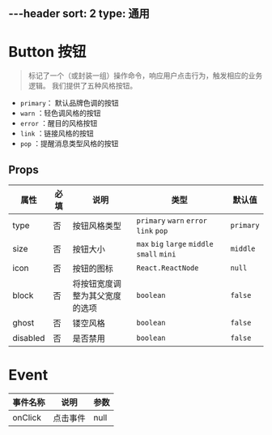 ---header
sort: 2
type: 通用
---
# Button 按钮

> 标记了一个（或封装一组）操作命令，响应用户点击行为，触发相应的业务逻辑。
我们提供了五种风格按钮。

 - `primary`： 默认品牌色调的按钮
 - `warn`   ：轻色调风格的按钮
 - `error`  ：醒目的风格按钮
 - `link`   ：链接风格的按钮
 - `pop`    ：提醒消息类型风格的按钮

<demo>


## Props
| 属性 | 必填 | 说明 | 类型 | 默认值 |
| --- | --- | --- | --- | --- |
| type | 否 | 按钮风格类型 | `primary` `warn` `error` `link` `pop` | `primary` |
| size | 否 |  按钮大小 | `max` `big` `large` `middle` `small` `mini` | `middle` |
| icon | 否 |  按钮的图标 | `React.ReactNode` | `null` |
| block | 否 |  将按钮宽度调整为其父宽度的选项 | `boolean` | `false` |
| ghost | 否 |  镂空风格 | `boolean` | `false` |
| disabled | 否 |  是否禁用 | `boolean` | `false` |


# Event
| 事件名称 | 说明 | 参数 |
| --- | --- | --- |
| onClick | 点击事件 | null |
